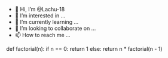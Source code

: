 - 👋 Hi, I’m @Lachu-18
- 👀 I’m interested in ...
- 🌱 I’m currently learning ...
- 💞️ I’m looking to collaborate on ...
- 📫 How to reach me ...

<!---
Lachu-18/Lachu-18 is a ✨ special ✨ repository because its `README.md` (this file) appears on your GitHub profile.
You can click the Preview link to take a look at your changes.
--->
def factorial(n):
    if n == 0:
        return 1
    else:
        return n * factorial(n - 1)
        
